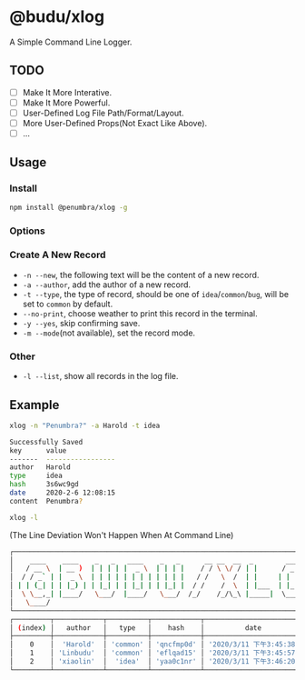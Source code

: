 # @budu/xlog

A Simple Command Line Logger.

## TODO

- [ ] Make It More Interative.
- [ ] Make It More Powerful.
- [ ] User-Defined Log File Path/Format/Layout.
- [ ] More User-Defined Props(Not Exact Like Above).
- [ ] ...

## Usage

### Install

```bash
npm install @penumbra/xlog -g
```

### Options

### Create A New Record

- `-n --new`, the following text will be the content of a new record.
- `-a --author`, add the author of a new record.
- `-t --type`, the type of record, should be one of `idea`/`common`/`bug`, will be set to `common` by default.
- `--no-print`, choose weather to print this record in the terminal.
- `-y --yes`, skip confirming save.
- `-m --mode`(not available), set the record mode.

### Other

- `-l --list`, show all records in the log file.

## Example

```bash
xlog -n "Penumbra?" -a Harold -t idea
```

```bash
Successfully Saved
key      value
-------  -----------------
author   Harold
type     idea
hash     3s6wc9gd
date     2020-2-6 12:08:15
content  Penumbra?
```

```bash
xlog -l
```

(The Line Deviation Won't Happen When At Command Line)

```bash
┌────────────────────────────────────────────────────────────────────────────────┐
│    ____    ____    _   _   ____    _   _      __ __  __  _        ___     ____ │
│   / __ \  | __ )  | | | | |  _ \  | | | |    / / \ \/ / | |      / _ \   / ___|│
│  / / _` | |  _ \  | | | | | | | | | | | |   / /   \  /  | |     | | | | | |  _ │
│ | | (_| | | |_) | | |_| | | |_| | | |_| |  / /    /  \  | |___  | |_| | | |_| |│
│  \ \__,_| |____/   \___/  |____/   \___/  /_/    /_/\_\ |_____|  \___/   \____|│
│   \____/                                                                       │
└────────────────────────────────────────────────────────────────────────────────┘
┌─────────┬────────────┬──────────┬────────────┬─────────────────────────┬─────────────────────┐
│ (index) │   author   │   type   │    hash    │          date           │       content       │
├─────────┼────────────┼──────────┼────────────┼─────────────────────────┼─────────────────────┤
│    0    │  'Harold'  │ 'common' │ 'qncfmp0d' │ '2020/3/11 下午3:45:38' │ 'Penumbra Means...' │
│    1    │ 'Linbudu'  │ 'common' │ 'eflqad15' │ '2020/3/11 下午3:45:57' │   'Half Shadow!'    │
│    2    │ 'xiaolin'  │  'idea'  │ 'yaa0c1nr' │ '2020/3/11 下午3:46:20' │    'Half Light!'    │
└─────────┴────────────┴──────────┴────────────┴─────────────────────────┴─────────────────────┘
```
